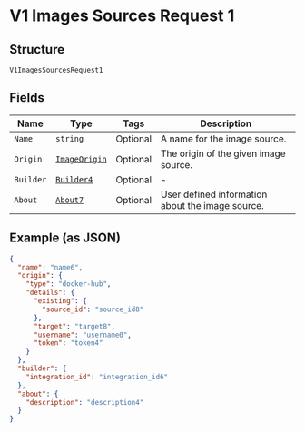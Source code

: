 
# V1 Images Sources Request 1

## Structure

`V1ImagesSourcesRequest1`

## Fields

| Name | Type | Tags | Description |
|  --- | --- | --- | --- |
| `Name` | `string` | Optional | A name for the image source. |
| `Origin` | [`ImageOrigin`](../../doc/models/containers/image-origin.md) | Optional | The origin of the given image source. |
| `Builder` | [`Builder4`](../../doc/models/builder-4.md) | Optional | - |
| `About` | [`About7`](../../doc/models/about-7.md) | Optional | User defined information about the image source. |

## Example (as JSON)

```json
{
  "name": "name6",
  "origin": {
    "type": "docker-hub",
    "details": {
      "existing": {
        "source_id": "source_id8"
      },
      "target": "target8",
      "username": "username0",
      "token": "token4"
    }
  },
  "builder": {
    "integration_id": "integration_id6"
  },
  "about": {
    "description": "description4"
  }
}
```

